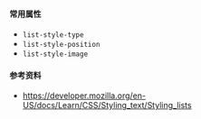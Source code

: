 #### 常用属性

* `list-style-type`
* `list-style-position`
* `list-style-image`



#### 参考资料

* https://developer.mozilla.org/en-US/docs/Learn/CSS/Styling_text/Styling_lists